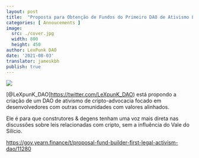 ```yaml
---
layout: post
title:  "Proposta para Obtenção de Fundos do Primeiro DAO de Ativismo Legal"
categories: [ Annoucements ]
image:
  src: ./cover.jpg
  width: 800
  height: 450
author: LexPunk DAO
date: '2021-08-03'
translator: jameskbh
publish: true
---
```


![](/_posts/_announcements/legal-activism-DAO/image1.jpg?w=800&h=450?w=680&h=468)

[@LeXpunK_DAO]https://twitter.com/LeXpunK_DAO) está propondo a criação de um DAO de ativismo de cripto-advocacia focado em desenvolvedores com outras comunidades com valores alinhados.

Ele é para que construtores & degens tenham uma voz mais direta nas discussões sobre leis relacionadas com cripto, sem a influência do Vale do Silício.

https://gov.yearn.finance/t/proposal-fund-builder-first-legal-activism-dao/11280
